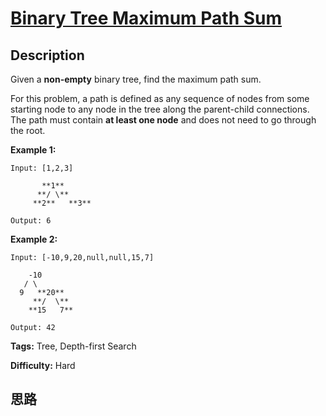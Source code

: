 # [Binary Tree Maximum Path Sum][title]

## Description

Given a **non-empty** binary tree, find the maximum path sum.

For this problem, a path is defined as any sequence of nodes from some
starting node to any node in the tree along the parent-child connections. The
path must contain **at least one node** and does not need to go through the
root.

**Example 1:**
            Input: [1,2,3]               **1**          **/ \**         **2**   **3**        Output: 6    

**Example 2:**
            Input: [-10,9,20,null,null,15,7]            -10       / \      9   **20**         **/  \**        **15   7**        Output: 42    


**Tags:** Tree, Depth-first Search

**Difficulty:** Hard

## 思路

[title]: https://leetcode.com/problems/binary-tree-maximum-path-sum
